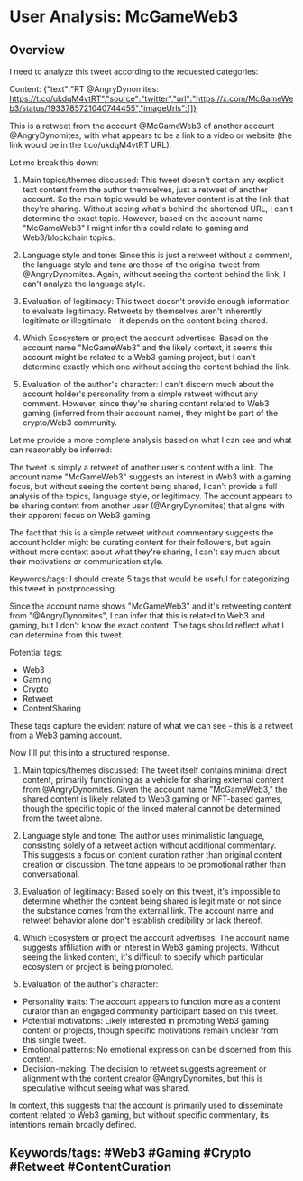 # User Analysis: McGameWeb3

## Overview

<think>
I need to analyze this tweet according to the requested categories:

Content:
{"text":"RT @AngryDynomites: https://t.co/ukdqM4vtRT","source":"twitter","url":"https://x.com/McGameWeb3/status/1933785721040744455","imageUrls":[]}

This is a retweet from the account @McGameWeb3 of another account @AngryDynomites, with what appears to be a link to a video or website (the link would be in the t.co/ukdqM4vtRT URL).

Let me break this down:

1. Main topics/themes discussed:
This tweet doesn't contain any explicit text content from the author themselves, just a retweet of another account. So the main topic would be whatever content is at the link that they're sharing. Without seeing what's behind the shortened URL, I can't determine the exact topic. However, based on the account name "McGameWeb3" I might infer this could relate to gaming and Web3/blockchain topics.

2. Language style and tone:
Since this is just a retweet without a comment, the language style and tone are those of the original tweet from @AngryDynomites. Again, without seeing the content behind the link, I can't analyze the language style.

3. Evaluation of legitimacy:
This tweet doesn't provide enough information to evaluate legitimacy. Retweets by themselves aren't inherently legitimate or illegitimate - it depends on the content being shared.

4. Which Ecosystem or project the account advertises:
Based on the account name "McGameWeb3" and the likely context, it seems this account might be related to a Web3 gaming project, but I can't determine exactly which one without seeing the content behind the link.

5. Evaluation of the author's character:
I can't discern much about the account holder's personality from a simple retweet without any comment. However, since they're sharing content related to Web3 gaming (inferred from their account name), they might be part of the crypto/Web3 community.

Let me provide a more complete analysis based on what I can see and what can reasonably be inferred:

The tweet is simply a retweet of another user's content with a link. The account name "McGameWeb3" suggests an interest in Web3 with a gaming focus, but without seeing the content being shared, I can't provide a full analysis of the topics, language style, or legitimacy. The account appears to be sharing content from another user (@AngryDynomites) that aligns with their apparent focus on Web3 gaming.

The fact that this is a simple retweet without commentary suggests the account holder might be curating content for their followers, but again without more context about what they're sharing, I can't say much about their motivations or communication style.

Keywords/tags: I should create 5 tags that would be useful for categorizing this tweet in postprocessing.

Since the account name shows "McGameWeb3" and it's retweeting content from "@AngryDynomites", I can infer that this is related to Web3 and gaming, but I don't know the exact content. The tags should reflect what I can determine from this tweet.

Potential tags:
- Web3
- Gaming
- Crypto
- Retweet
- ContentSharing

These tags capture the evident nature of what we can see - this is a retweet from a Web3 gaming account.

Now I'll put this into a structured response.
</think>

1. Main topics/themes discussed:
The tweet itself contains minimal direct content, primarily functioning as a vehicle for sharing external content from @AngryDynomites. Given the account name "McGameWeb3," the shared content is likely related to Web3 gaming or NFT-based games, though the specific topic of the linked material cannot be determined from the tweet alone.

2. Language style and tone:
The author uses minimalistic language, consisting solely of a retweet action without additional commentary. This suggests a focus on content curation rather than original content creation or discussion. The tone appears to be promotional rather than conversational.

3. Evaluation of legitimacy:
Based solely on this tweet, it's impossible to determine whether the content being shared is legitimate or not since the substance comes from the external link. The account name and retweet behavior alone don't establish credibility or lack thereof.

4. Which Ecosystem or project the account advertises:
The account name suggests affiliation with or interest in Web3 gaming projects. Without seeing the linked content, it's difficult to specify which particular ecosystem or project is being promoted.

5. Evaluation of the author's character:
- Personality traits: The account appears to function more as a content curator than an engaged community participant based on this tweet.
- Potential motivations: Likely interested in promoting Web3 gaming content or projects, though specific motivations remain unclear from this single tweet.
- Emotional patterns: No emotional expression can be discerned from this content.
- Decision-making: The decision to retweet suggests agreement or alignment with the content creator @AngryDynomites, but this is speculative without seeing what was shared.

In context, this suggests that the account is primarily used to disseminate content related to Web3 gaming, but without specific commentary, its intentions remain broadly defined.

Keywords/tags:
#Web3 #Gaming #Crypto #Retweet #ContentCuration
---
